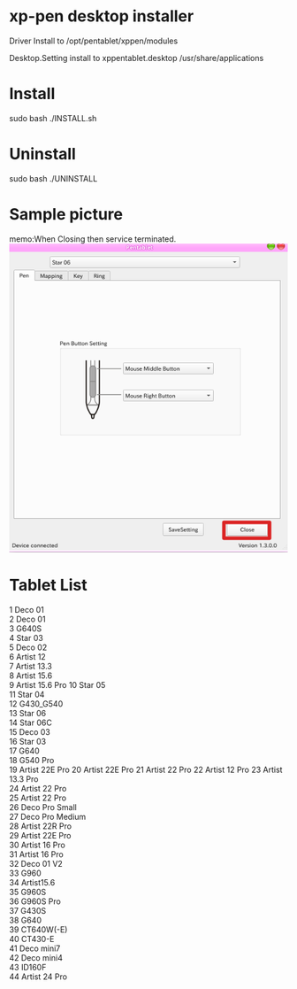 # xp-pen desktop installer 


Driver
Install to /opt/pentablet/xppen/modules

Desktop.Setting
install to xppentablet.desktop  /usr/share/applications

# Install
sudo bash ./INSTALL.sh

# Uninstall
sudo bash ./UNINSTALL

# Sample picture
memo:When Closing then service terminated. 
![XP-PEN Driver](https://github.com/megamuteki/images/blob/master/xppendriver/xppendriver01.png)

# Tablet List
1  Deco 01 		
2  Deco 01 		
3  G640S  		
4  Star 03  	
5  Deco 02  	
6  Artist 12  	
7  Artist 13.3  
8  Artist 15.6  
9  Artist 15.6 Pro 
10 Star 05   	
11 Star 04   	
12 G430_G540   	
13 Star 06   	
14 Star 06C   	
15 Deco 03   	
16 Star 03   	
17 G640  		
18 G540 Pro   	    
19 Artist 22E Pro 
20 Artist 22E Pro 
21 Artist 22 Pro 
22 Artist 12 Pro
23 Artist 13.3 Pro	
24 Artist 22 Pro    
25 Artist 22 Pro    
26 Deco Pro Small	
27 Deco Pro Medium	
28 Artist 22R Pro	
29 Artist 22E Pro	
30 Artist 16 Pro	
31 Artist 16 Pro	
32 Deco 01 V2		
33 G960				
34 Artist15.6		
35 G960S			
36 G960S Pro	
37 G430S	
38 G640		
39 CT640W(-E)		
40 CT430-E			
41 Deco mini7			
42 Deco mini4		
43 ID160F			
44 Artist 24 Pro


